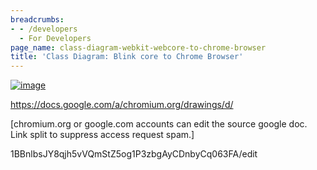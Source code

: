 ```yaml
---
breadcrumbs:
- - /developers
  - For Developers
page_name: class-diagram-webkit-webcore-to-chrome-browser
title: 'Class Diagram: Blink core to Chrome Browser'
---
```


[<img alt="image"
src="https://docs.google.com/drawings/pub">](https://docs.google.com/drawings/pub)

https://docs.google.com/a/chromium.org/drawings/d/

\[chromium.org or google.com accounts can edit the source google doc. Link split
to suppress access request spam.\]

1BBnlbsJY8qjh5vVQmStZ5og1P3zbgAyCDnbyCq063FA/edit